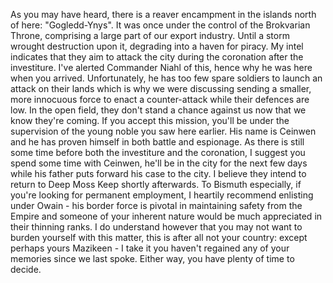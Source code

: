 As you may have heard, there is a reaver encampment in the islands north of here: "Gogledd-Ynys". It was once under the control of the Brokvarian Throne, comprising a large part of our export industry. Until a storm wrought destruction upon it, degrading into a haven for piracy. My intel indicates that they aim to attack the city during the coronation after the investiture. I've alerted Commander Niahl of this, hence why he was here when you arrived. Unfortunately, he has too few spare soldiers to launch an attack on their lands which is why we were discussing sending a smaller, more innocuous force to enact a counter-attack while their defences are low. In the open field, they don't stand a chance against us now that we know they're coming. If you accept this mission, you'll be under the supervision of the young noble you saw here earlier. His name is Ceinwen and he has proven himself in both battle and espionage. As there is still some time before both the investiture and the coronation, I suggest you spend some time with Ceinwen, he'll be in the city for the next few days while his father puts forward his case to the city. I believe they intend to return to Deep Moss Keep shortly afterwards. To Bismuth especially, if you're looking for permanent employment, I heartily recommend enlisting under Owain - his border force is pivotal in maintaining safety from the Empire and someone of your inherent nature would be much appreciated in their thinning ranks. I do understand however that you may not want to burden yourself with this matter, this is after all not your country: except perhaps yours Mazikeen - I take it you haven't regained any of your memories since we last spoke. Either way, you have plenty of time to decide.